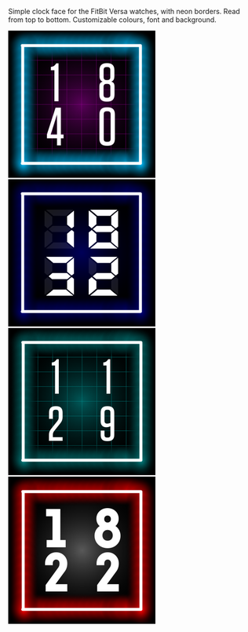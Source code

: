 Simple clock face for the FitBit Versa watches, with neon borders. Read from top to bottom. Customizable colours, font and background.

![alt text](https://github.com/mzamo65/Assignments/blob/master/wtb-jt/screenshots/bar1.png?raw=true)
![alt text](https://github.com/mzamo65/Assignments/blob/master/wtb-jt/screenshots/bar2.png?raw=true)
![alt text](https://github.com/mzamo65/Assignments/blob/master/wtb-jt/screenshots/bar3.png?raw=true)
![alt text](https://github.com/mzamo65/Assignments/blob/master/wtb-jt/screenshots/bar4.png?raw=true)
